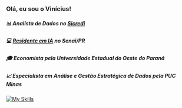### Olá, eu sou o Vinícius!

  ##### 📊 Analista de Dados no [Sicredi](https://www.sicredi.com.br/site/sobre-nos/)<br/>

  ##### 💻 [Residente em IA](https://paranacooperativo.coop.br/noticias-inovacao/divulgados-os-aprovados-para-o-programa-de-residencia-em-inteligencia-artificial) no Senai/PR<br/>

  ##### 🎓 Economista pela Universidade Estadual do Oeste do Paraná<br/>

  ##### 📈 Especialista em Análise e Gestão Estratégica de Dados pela PUC Minas<br/>  

[![My Skills](https://skillicons.dev/icons?i=py,postgres,git)](https://skillicons.dev)
<!--![Microsoft Excel](https://img.shields.io/badge/Microsoft_Excel-217346?style=for-the-badge&logo=microsoft-excel&logoColor=white)
![Power Bi](https://img.shields.io/badge/power_bi-F2C811?style=for-the-badge&logo=powerbi&logoColor=black)
![Python](https://img.shields.io/badge/python-3670A0?style=for-the-badge&logo=python&logoColor=ffdd54)
![Postgres](https://img.shields.io/badge/postgres-%23316192.svg?style=for-the-badge&logo=postgresql&logoColor=white)
![Git](https://img.shields.io/badge/git-%23F05033.svg?style=for-the-badge&logo=git&logoColor=white)-->


<!--![Anurag's GitHub stats](https://github-readme-stats.vercel.app/api?username=vrvinicius&show_icons=true&theme=github_dark_dimmed)-->




          


<!--
**vrvinicius/vrvinicius** is a ✨ _special_ ✨ repository because its `README.md` (this file) appears on your GitHub profile.

Here are some ideas to get you started:

- 🔭 I’m currently working on ...
- 🌱 I’m currently learning ...
- 👯 I’m looking to collaborate on ...
- 🤔 I’m looking for help with ...
- 💬 Ask me about ...
- 📫 How to reach me: ...
- 😄 Pronouns: ...
- ⚡ Fun fact: ...
-->
